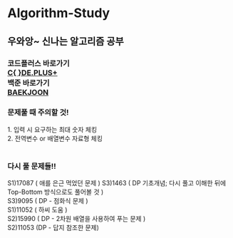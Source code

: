 # Algorithm-Study
<h2>우와앙~ 신나는 알고리즘 공부</h2>
  
<h3>
  코드플러스 바로가기<br>
  <a href="https://code.plus/course/41" target="_blank">C{ }DE.PLUS+</a><br>
  백준 바로가기<br>
  <a href="https://www.acmicpc.net" target="_blank">BAEKJOON</a>
</h3>

<h3>문제풀 때 주의할 것!</h3>
1. 입력 시 요구하는 최대 숫자 체킹<br>
2. 전역변수 or 배열변수 자료형 체킹<br><br>

<h3>다시 풀 문제들!!</h3>

S1)17087 ( 애를 은근 먹었던 문제 )
S3)1463 ( DP 기초개념; 다시 풀고 이해한 뒤에 Top-Bottom 방식으로도 풀어볼 것 )<br>
S3)9095 ( DP - 점화식 문제 )<br>
S1)11052 ( 하씨 도움 )<br>
S2)15990 ( DP - 2차원 배열을 사용하여 푸는 문제 )<br>
S2)11053 (DP - 답지 참조한 문제)<br>
